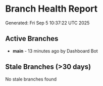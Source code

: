 # Branch Health Report
Generated: Fri Sep  5 10:37:22 UTC 2025

## Active Branches
- **main** - 13 minutes ago by Dashboard Bot

## Stale Branches (>30 days)
No stale branches found
